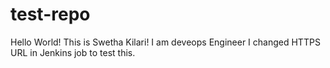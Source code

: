 # test-repo
Hello World!
This is Swetha Kilari!
I am deveops Engineer
I changed HTTPS URL in Jenkins job to test this.
